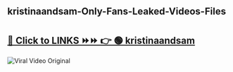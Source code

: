 
 ## kristinaandsam-Only-Fans-Leaked-Videos-Files

# <h2><a href="https://mediaupload.pro?kristinaandsam">🔗 Click to LINKS ⏩⏩ 👉 🟢 kristinaandsam </a></h2>

<a href="https://mediaupload.pro?kristinaandsam" rel="nofollow" data-target="animated-image.originalLink"><img src="https://i.ibb.co.com/xMMVF88/686577567.gif" alt="Viral Video Original" style="max-width: 100%; display: inline-block;" data-target="animated-image.originalImage"></a>